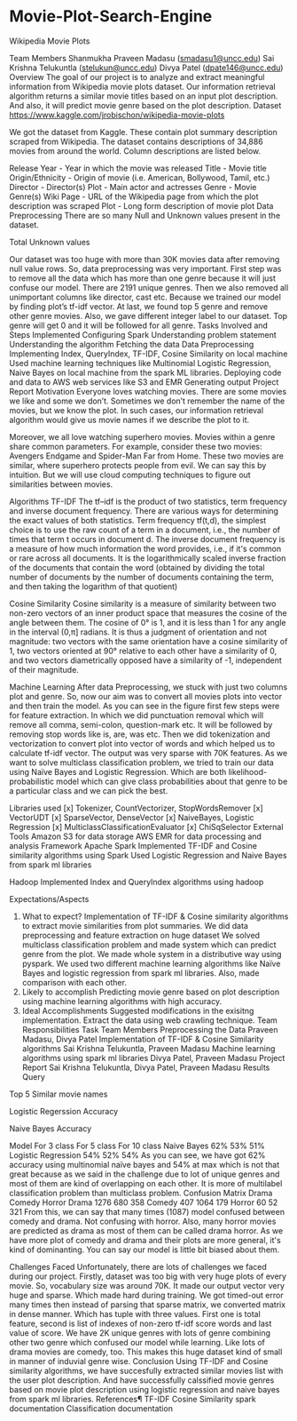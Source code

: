 # Movie-Plot-Search-Engine

Wikipedia Movie Plots


Team Members
Shanmukha Praveen Madasu (smadasu1@uncc.edu)
Sai Krishna Telukuntla (stelukun@uncc.edu)
Divya Patel (dpate146@uncc.edu)
Overview
The goal of our project is to analyze and extract meaningful information from Wikipedia movie plots dataset.
Our information retrieval algorithm returns a similar movie titles based on an input plot description.
And also, it will predict movie genre based on the plot description.
Dataset
https://www.kaggle.com/jrobischon/wikipedia-movie-plots

We got the dataset from Kaggle. These contain plot summary description scraped from Wikipedia. The dataset contains descriptions of 34,886 movies from around the world. Column descriptions are listed below.

Release Year - Year in which the movie was released
Title - Movie title
Origin/Ethnicity - Origin of movie (i.e. American, Bollywood, Tamil, etc.)
Director - Director(s)
Plot - Main actor and actresses
Genre - Movie Genre(s)
Wiki Page - URL of the Wikipedia page from which the plot description was scraped
Plot - Long form description of movie plot
Data Preprocessing
There are so many Null and Unknown values present in the dataset.



Total Unknown values



Our dataset was too huge with more than 30K movies data after removing null value rows. So, data preprocessing was very important.
First step was to remove all the data which has more than one genre because it will just confuse our model. There are 2191 unique genres.
Then we also removed all unimportant columns like director, cast etc. Because we trained our model by finding plot’s tf-idf vector.
At last, we found top 5 genre and remove other genre movies. Also, we gave different integer label to our dataset. Top genre will get 0 and it will be followed for all genre.
Tasks Involved and Steps Implemented
Configuring Spark
Understanding problem statement
Understanding the algorithm
Fetching the data
Data Preprocessing
Implementing Index, QueryIndex, TF-IDF, Cosine Similarity on local machine
Used machine learning techniques like Multinomial Logistic Regression, Naive Bayes on local machine from the spark ML libraries.
Deploying code and data to AWS web services like S3 and EMR
Generating output
Project Report
Motivation
Everyone loves watching movies. There are some movies we like and some we don’t. Sometimes we don’t remember the name of the movies, but we know the plot. In such cases, our information retrieval algorithm would give us movie names if we describe the plot to it.

Moreover, we all love watching superhero movies. Movies within a genre share common parameters. For example, consider these two movies: Avengers Endgame and Spider-Man Far from Home. These two movies are similar, where superhero protects people from evil. We can say this by intuition. But we will use cloud computing techniques to figure out similarities between movies.

Algorithms
TF-IDF
The tf–idf is the product of two statistics, term frequency and inverse document frequency. There are various ways for determining the exact values of both statistics.
Term frequency tf(t,d), the simplest choice is to use the raw count of a term in a document, i.e., the number of times that term t occurs in document d.
The inverse document frequency is a measure of how much information the word provides, i.e., if it's common or rare across all documents. It is the logarithmically scaled inverse fraction of the documents that contain the word (obtained by dividing the total number of documents by the number of documents containing the term, and then taking the logarithm of that quotient)


Cosine Similarity
Cosine similarity is a measure of similarity between two non-zero vectors of an inner product space that measures the cosine of the angle between them.
The cosine of 0° is 1, and it is less than 1 for any angle in the interval (0,π] radians. It is thus a judgment of orientation and not magnitude: two vectors with the same orientation have a cosine similarity of 1, two vectors oriented at 90° relative to each other have a similarity of 0, and two vectors diametrically opposed have a similarity of -1, independent of their magnitude.


Machine Learning
After data Preprocessing, we stuck with just two columns plot and genre. So, now our aim was to convert all movies plots into vector and then train the model.
As you can see in the figure first few steps were for feature extraction. In which we did punctuation removal which will remove all comma, semi-colon, question-mark etc. It will be followed by removing stop words like is, are, was etc.
Then we did tokenization and vectorization to convert plot into vector of words and which helped us to calculate tf-idf vector. The output was very sparse with 70K features.
As we want to solve multiclass classification problem, we tried to train our data using Naïve Bayes and Logistic Regression. Which are both likelihood-probabilistic model which can give class probabilities about that genre to be a particular class and we can pick the best.


Libraries used
[x] Tokenizer, CountVectorizer, StopWordsRemover
[x] VectorUDT
[x] SparseVector, DenseVector
[x] NaiveBayes, Logistic Regression
[x] MulticlassClassificationEvaluator
[x] ChiSqSelector
External Tools
Amazon S3 for data storage
AWS EMR for data processing and analysis
Framework
Apache Spark
Implemented TF-IDF and Cosine similarity algorithms using Spark
Used Logistic Regression and Naive Bayes from spark ml libraries


Hadoop
Implemented Index and QueryIndex algorithms using hadoop



Expectations/Aspects
1. What to expect?
Implementation of TF-IDF & Cosine similarity algorithms to extract movie similarities from plot summaries.
We did data preprocessing and feature extraction on huge dataset
We solved multiclass classification problem and made system which can predict genre from the plot.
We made whole system in a distributive way using pyspark.
We used two different machine learning algorithms like Naïve Bayes and logistic regression from spark ml libraries. Also, made comparison with each other.
2. Likely to accomplish
Predicting movie genre based on plot description using machine learning algorithms with high accuracy.
3. Ideal Accomplishments
Suggested modifications in the exisitng implementation.
Extract the data using web crawling technique.
Team Responsibilities
Task	Team Members
Preprocessing the Data	Praveen Madasu, Divya Patel
Implementation of TF-IDF & Cosine Similarity algorithms	Sai Krishna Telukuntla, Praveen Madasu
Machine learning algorithms using spark ml libraries	Divya Patel, Praveen Madasu
Project Report	Sai Krishna Telukuntla, Divya Patel, Praveen Madasu
Results
Query


Top 5 Similar movie names


Logistic Regerssion Accuracy


Naive Bayes Accuracy


Model	For 3 class	For 5 class	For 10 class
Naive Bayes	62%	53%	51%
Logistic Regression	54%	52%	54%
As you can see, we have got 62% accuracy using multinomial naïve bayes and 54% at max which is not that great because as we said in the challenge due to lot of unique genres and most of them are kind of overlapping on each other.
It is more of multilabel classification problem than multiclass problem.
Confusion Matrix
Drama	Comedy	Horror
Drama	1276	680	358
Comedy	407	1064	179
Horror	60	52	321
From this, we can say that many times (1087) model confused between comedy and drama. Not confusing with horror. Also, many horror movies are predicted as drama as most of them can be called drama horror. As we have more plot of comedy and drama and their plots are more general, it's kind of dominanting. You can say our model is little bit biased about them.

Challenges Faced
Unfortunately, there are lots of challenges we faced during our project.
Firstly, dataset was too big with very huge plots of every movie. So, vocabulary size was around 70K. It made our output vector very huge and sparse. Which made hard during training. We got timed-out error many times then instead of parsing that sparse matrix, we converted matrix in dense manner. Which has tuple with three values. First one is total feature, second is list of indexes of non-zero tf-idf score words and last value of score.
We have 2K unique genres with lots of genre combining other two genre which confused our model while learning. Like lots of drama movies are comedy, too. This makes this huge dataset kind of small in manner of induvial genre wise.
Conclusion
Using TF-IDF and Cosine similarity algorithms, we have succesfully extracted similar movies list with the user plot description.
And have successfully calssified movie genres based on movie plot description using logistic regression and naive bayes from spark ml libraries.
References¶
TF-IDF
Cosine Similarity
spark documentation
Classification documentation
